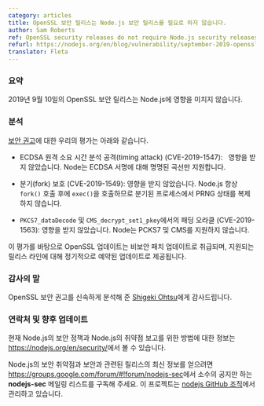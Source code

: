 ```yaml
---
category: articles
title: OpenSSL 보안 릴리스는 Node.js 보안 릴리스를 필요로 하지 않습니다.
author: Sam Roberts
ref: OpenSSL security releases do not require Node.js security releases
refurl: https://nodejs.org/en/blog/vulnerability/september-2019-openssl-no-updates
translator: Fleta
---
```


<!--
### Summary

The OpenSSL Security releases of September 10th, 2019 do not affect Node.js.

### Analysis

Our assessment of the [security advisory](https://www.openssl.org/news/secadv/20190910.txt) is:

* ECDSA remote timing attack (CVE-2019-1547)
  Not affected. Node supports only named curves for ECDSA signing.

* Fork Protection (CVE-2019-1549)
  Not affected. Node.js always call `exec()` after `fork()` so will not
  duplicate the PRNG state in the forked process.

* Padding Oracle in `PKCS7_dataDecode` and `CMS_decrypt_set1_pkey` (CVE-2019-1563)
  Not affected. Node does not support PCKS7 and CMS.

Given this assessment, the OpenSSL updates will be treated as non-security
patch updates, and will come out in the regularly scheduled updates to
supported release lines.
-->

### 요약

2019년 9월 10일의 OpenSSL 보안 릴리스는 Node.js에 영향을 미치지 않습니다.

### 분석

[보안 권고](https://www.openssl.org/news/secadv/20190910.txt)에 대한 우리의 평가는 아래와 같습니다.

* ECDSA 원격 소요 시간 분석 공격(timing attack) (CVE-2019-1547):
  영향을 받지 않았습니다. Node는 ECDSA 서명에 대해 명명된 곡선만 지원합니다.

* 분기(fork) 보호 (CVE-2019-1549):
  영향을 받지 않았습니다. Node.js 항상 `fork()` 호출 후에 `exec()`을 호출하므로 
  분기된 프로세스에서 PRNG 상태를 복제하지 않습니다.

* `PKCS7_dataDecode` 및 `CMS_decrypt_set1_pkey`에서의 패딩 오라클 (CVE-2019-1563):
  영향을 받지 않았습니다. Node는 PCKS7 및 CMS를 지원하지 않습니다.

이 평가를 바탕으로 OpenSSL 업데이트는 비보안 패치 업데이트로 취급되며, 
지원되는 릴리스 라인에 대해 정기적으로 예약된 업데이트로 제공됩니다.

<!--
### Acknowledgements

Thanks to [Shigeki Ohtsu](https://github.com/shigeki) for his rapid analysis
of the OpenSSL security advisory.

### Contact and future updates

The current Node.js security policy can be found at <https://nodejs.org/en/security/>,
including information on how to report a vulnerability in Node.js.

Subscribe to the low-volume announcement-only **nodejs-sec** mailing list at
https://groups.google.com/forum/#!forum/nodejs-sec to stay up to date on
security vulnerabilities and security-related releases of Node.js and the
projects maintained in the
[nodejs GitHub organisation](https://github.com/nodejs).
-->


### 감사의 말

OpenSSL 보안 권고를 신속하게 분석해 준 [Shigeki Ohtsu](https://github.com/shigeki)에게 감사드립니다.

### 연락처 및 향후 업데이트

현재 Node.js의 보안 정책과 Node.js의 취약점 보고를 위한 방법에 대한 정보는 
<https://nodejs.org/en/security/>에서 볼 수 있습니다.

Node.js의 보안 취약점과 보안과 관련된 릴리스의 최신 정보를 얻으려면
<https://groups.google.com/forum/#!forum/nodejs-sec>에서 소수의 공지만 하는
**nodejs-sec** 메일링 리스트를 구독해 주세요. 이 프로젝트는
[nodejs GitHub 조직](https://github.com/nodejs/)에서 관리하고 있습니다.

